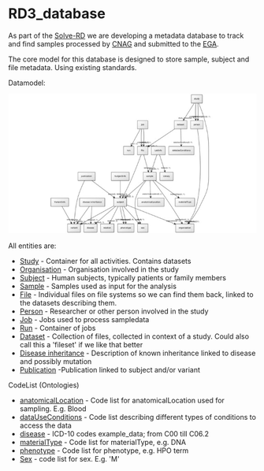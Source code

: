 # RD3_database

As part of the [Solve-RD](http://solve-rd.eu/) we are developing a metadata database to track and find samples processed by [CNAG](https://www.cnag.crg.eu/) and submitted to the [EGA](https://ega-archive.org/).

The core model for this database is designed to store sample, subject and file metadata. Using existing standards.

Datamodel:

![alt text](/datamodel/rd3_version1.jpeg "version1")

All entities are:

* [Study](/datamodel/study.md) - Container for all activities. Contains datasets
* [Organisation](/datamodel/organisation.md) - Organisation involved in the study
* [Subject](/datamodel/subject.md) - Human subjects, typically patients or family members
* [Sample](/datamodel/sample.md) - Samples used as input for the analysis
* [File](/datamodel/file.md) - Individual files on file systems so we can find them back, linked to the datasets describing them.
* [Person](/datamodel/person.md) - Researcher or other person involved in the study  
* [Job](/datamodel/job.md) - Jobs used to process sampledata
* [Run](/datamodel/run.md) - Container of jobs
* [Dataset](/datamodel/dataset.md) - Collection of files, collected in context of a study. Could also call this a 'fileset' if we like that better
* [Disease inheritance](/datamodel/diseaseInheritance.md) - Description of known inheritance linked to disease and possibly mutation
* [Publication](/datamodel/publication.md) -Publication linked to subject and/or variant

CodeList (Ontologies)
* [anatomicalLocation](/datamodel/anatomicalLocation.md) - Code list for anatomicalLocation used for sampling. E.g. Blood
* [dataUseConditions](/datamodel/dataUseConditions.md) -  Code list describing different types of conditions to access the data
* [disease](/datamodel/disease.md) - ICD-10 codes example_data; from C00 till C06.2
* [materialType](/datamodel/materialType.md) - Code list for materialType, e.g. DNA
* [phenotype](/datamodel/phenotype.md) - Code list for phenotype, e.g. HPO term
* [Sex](/datamodel/sex.md) - code list for sex. E.g. 'M'

